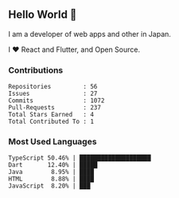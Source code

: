 ## Hello World 👋

I am a developer of web apps and other in Japan.

I ❤️ React and Flutter, and Open Source.

### Contributions

<!-- contributions start -->

    Repositories         : 56
    Issues               : 27
    Commits              : 1072
    Pull-Requests        : 237
    Total Stars Earned   : 4
    Total Contributed To : 1

<!-- contributions end -->

### Most Used Languages

<!-- most-used-languages start -->

    TypeScript 50.46% | ████████████████████
    Dart       12.40% | █████
    Java        8.95% | ████
    HTML        8.88% | ████
    JavaScript  8.20% | ███

<!-- most-used-languages end -->
